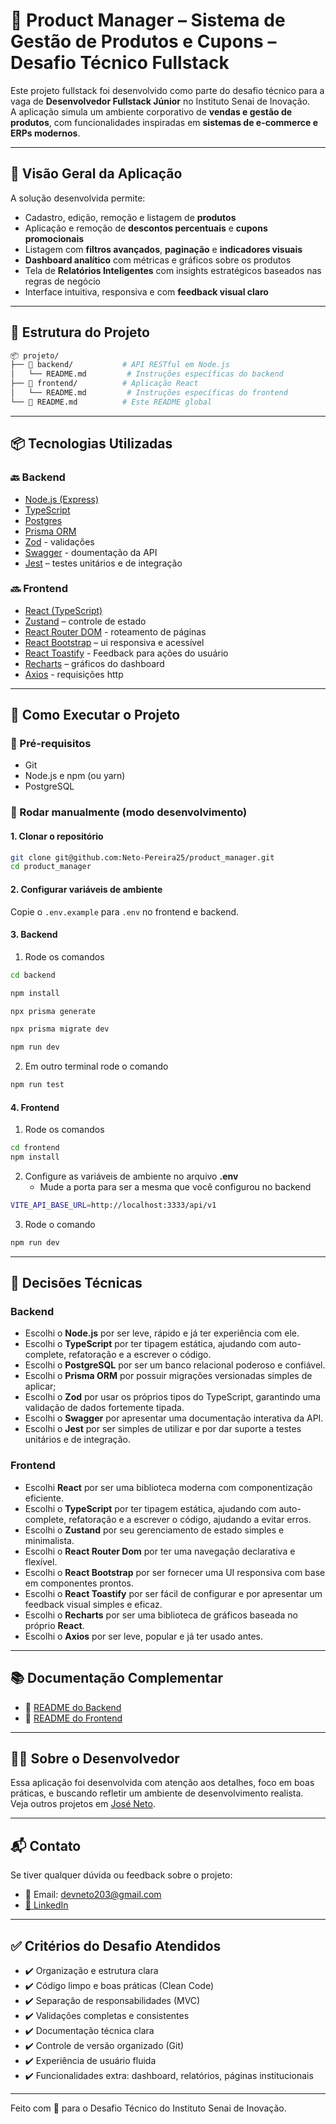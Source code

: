 # 🛒 Product Manager – Sistema de Gestão de Produtos e Cupons – Desafio Técnico Fullstack

Este projeto fullstack foi desenvolvido como parte do desafio técnico para a vaga de **Desenvolvedor Fullstack Júnior** no Instituto Senai de Inovação.  
A aplicação simula um ambiente corporativo de **vendas e gestão de produtos**, com funcionalidades inspiradas em **sistemas de e-commerce e ERPs modernos**.

---

## 🚀 Visão Geral da Aplicação

A solução desenvolvida permite:

- Cadastro, edição, remoção e listagem de **produtos**
- Aplicação e remoção de **descontos percentuais** e **cupons promocionais**
- Listagem com **filtros avançados**, **paginação** e **indicadores visuais**
- **Dashboard analítico** com métricas e gráficos sobre os produtos
- Tela de **Relatórios Inteligentes** com insights estratégicos baseados nas regras de negócio
- Interface intuitiva, responsiva e com **feedback visual claro**

---

## 🧱 Estrutura do Projeto

```bash
📦 projeto/
├── 📁 backend/           # API RESTful em Node.js
│   └── README.md         # Instruções específicas do backend
├── 📁 frontend/          # Aplicação React
│   └── README.md         # Instruções específicas do frontend
└── 📄 README.md          # Este README global
```

---

## 📦 Tecnologias Utilizadas

### 🔙 Backend

- [Node.js (Express)](https://expressjs.com/)
- [TypeScript](https://www.typescriptlang.org/)
- [Postgres](https://www.postgresql.org/)
- [Prisma ORM](https://www.prisma.io/)
- [Zod](https://zod.dev/) - validações
- [Swagger](https://swagger.io/docs/open-source-tools/swagger-ui/development/setting-up/) - doumentação da API
- [Jest](https://jestjs.io/) – testes unitários e de integração

### 🔜 Frontend

- [React (TypeScript)](https://react.dev/)
- [Zustand](https://zustand-demo.pmnd.rs/) – controle de estado
- [React Router DOM](https://reactrouter.com/) - roteamento de páginas
- [React Bootstrap](https://react-bootstrap.netlify.app/) – ui responsiva e acessível
- [React Toastify](https://fkhadra.github.io/react-toastify/introduction/) - Feedback para ações do usuário
- [Recharts](https://recharts.org/) – gráficos do dashboard
- [Axios](https://axios-http.com/) - requisições http

---

## 🧭 Como Executar o Projeto

### 🔁 Pré-requisitos

- Git
- Node.js e npm (ou yarn)
- PostgreSQL

### 🧪 Rodar manualmente (modo desenvolvimento)

#### 1. Clonar o repositório

```bash
git clone git@github.com:Neto-Pereira25/product_manager.git
cd product_manager
```

#### 2. Configurar variáveis de ambiente

Copie o `.env.example` para `.env` no frontend e backend.

#### 3. Backend

1. Rode os comandos

```bash
cd backend

npm install

npx prisma generate

npx prisma migrate dev

npm run dev
```

2. Em outro terminal rode o comando

```bash
npm run test
```

#### 4. Frontend

1. Rode os comandos

```bash
cd frontend
npm install
```

2. Configure as variáveis de ambiente no arquivo **.env**
   * Mude a porta para ser a mesma que você configurou no backend

```bash
VITE_API_BASE_URL=http://localhost:3333/api/v1
```

3. Rode o comando

```bash
npm run dev
```

---

## 🧠 Decisões Técnicas

### Backend

- Escolhi o **Node.js** por ser leve, rápido e já ter experiência com ele.
- Escolhi o **TypeScript** por ter tipagem estática, ajudando com auto-complete, refatoração e a escrever o código.
- Escolhi o **PostgreSQL** por ser um banco relacional poderoso e confiável.
- Escolhi o **Prisma ORM** por possuir migrações versionadas simples de aplicar;
- Escolhi o **Zod** por usar os próprios tipos do TypeScript, garantindo uma validação de dados fortemente tipada.
- Escolhi o **Swagger** por apresentar uma documentação interativa da API.
- Escolhi o **Jest** por ser simples de utilizar e por dar suporte a testes unitários e de integração.

### Frontend

- Escolhi **React** por ser uma biblioteca moderna com componentização eficiente.
- Escolhi o **TypeScript** por ter tipagem estática, ajudando com auto-complete, refatoração e a escrever o código, ajudando a evitar erros.
- Escolhi o **Zustand** por seu gerenciamento de estado simples e minimalista.
- Escolhi o **React Router Dom** por ter uma navegação declarativa e flexível.
- Escolhi o **React Bootstrap** por ser fornecer uma UI responsiva com base em componentes prontos.
- Escolhi o **React Toastify** por ser fácil de configurar e por apresentar um feedback visual simples e eficaz.
- Escolhi o **Recharts** por ser uma biblioteca de gráficos baseada no próprio **React**.
- Escolhi o **Axios** por ser leve, popular e já ter usado antes.

---

## 📚 Documentação Complementar

- 📄 [README do Backend](./backend/README.md)
- 📄 [README do Frontend](./frontend/README.md)

---

## 👨‍💻 Sobre o Desenvolvedor

Essa aplicação foi desenvolvida com atenção aos detalhes, foco em boas práticas, e buscando refletir um ambiente de desenvolvimento realista.  
Veja outros projetos em [José Neto](https://github.com/Neto-Pereira25).

---

## 📬 Contato

Se tiver qualquer dúvida ou feedback sobre o projeto:

- 📧 Email: devneto203@gmail.com
- [💼 LinkedIn](https://www.linkedin.com/in/jose-neto-programador/)

---

## ✅ Critérios do Desafio Atendidos

- ✔️ Organização e estrutura clara
- ✔️ Código limpo e boas práticas (Clean Code)
- ✔️ Separação de responsabilidades (MVC)
- ✔️ Validações completas e consistentes
- ✔️ Documentação técnica clara
- ✔️ Controle de versão organizado (Git)
- ✔️ Experiência de usuário fluida
- ✔️ Funcionalidades extra: dashboard, relatórios, páginas institucionais

---

Feito com 💙 para o Desafio Técnico do Instituto Senai de Inovação.
